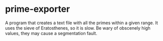 # prime-exporter
A program that creates a text file with all the primes within a given range. It uses the sieve of Eratosthenes, so it is slow. Be wary of obscenely high values, they may cause a segmentation fault.
